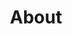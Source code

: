 ---
title: About
layout: about-page
permalink: /about/
published: true
isPublic_b: true

title_txt: About the Author

description_txt: |-
    This personal practice website was created as a web development exercise in May 2019.

    The author, Amy McCormack, had an awesome experience researching and creating this website about cats since looking at cats all day is a pretty good time. Although, unfortunately due to time restrictions only the cutest cats immediately found had made the cut and were chosen to be featured as one of the nine total cat breeds displayed on this website.

    All cat and kitten breed information displayed on this site was referenced from <a href="https://cattime.com/cat-breeds">_cattime.com_</a>.

text_txt: Thank you for visiting and please share this site with your friends!

---